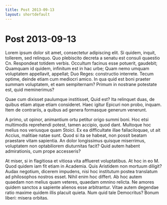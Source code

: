 ```yaml
---
title: Post 2013-09-13
layout: shortdefault
---
```


# Post 2013-09-13

Lorem ipsum dolor sit amet, consectetur adipiscing elit. Si quidem, inquit, tollerem, sed relinquo. Quo plebiscito decreta a senatu est consuli quaestio Cn. Respondeat totidem verbis. Occultum facinus esse potuerit, gaudebit; Quamquam id quidem, infinitum est in hac urbe; Quam nemo umquam voluptatem appellavit, appellat; Duo Reges: constructio interrete. Tecum optime, deinde etiam cum mediocri amico. In qua quid est boni praeter summam voluptatem, et eam sempiternam? Primum in nostrane potestate est, quid meminerimus? 

Quae cum dixisset paulumque institisset, Quid est? Ita relinquet duas, de quibus etiam atque etiam consideret. Haec igitur Epicuri non probo, inquam. Item de contrariis, a quibus ad genera formasque generum venerunt. 

A primo, ut opinor, animantium ortu petitur origo summi boni. Hoc etsi multimodis reprehendi potest, tamen accipio, quod dant. Multoque hoc melius nos veriusque quam Stoici. Ex ea difficultate illae fallaciloquae, ut ait Accius, malitiae natae sunt. Quod si ita se habeat, non possit beatam praestare vitam sapientia. An dolor longissimus quisque miserrimus, voluptatem non optabiliorem diuturnitas facit? Quid autem habent admirationis, cum prope accesseris? 

At miser, si in flagitiosa et vitiosa vita afflueret voluptatibus. At hoc in eo M. Quod quidem iam fit etiam in Academia. Quis Aristidem non mortuum diligit? Audax negotium, dicerem impudens, nisi hoc institutum postea translatum ad philosophos nostros esset. Nihil enim hoc differt. Ab hoc autem quaedam non melius quam veteres, quaedam omnino relicta. Ne amores quidem sanctos a sapiente alienos esse arbitrantur. Vitae autem degendae ratio maxime quidem illis placuit quieta. Num quid tale Democritus? Bonum liberi: misera orbitas. 

